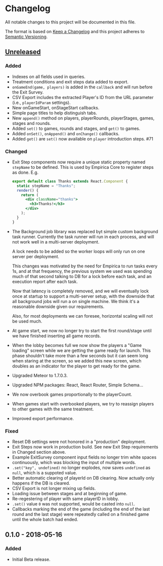 # Changelog

All notable changes to this project will be documented in this file.

The format is based on [Keep a Changelog](http://keepachangelog.com/en/1.0.0/)
and this project adheres to
[Semantic Versioning](http://semver.org/spec/v2.0.0.html).

## [Unreleased]

### Added

- Indexes on all fields used in queries.
- Treatment conditions and exit steps data added to export.
- `onGameEnd(game, players)` is added in the `callback` and will run before the
  Exit Survey.
- CSV Export includes the extracted Player's ID from the URL parameter (i.e., `playerIdParam` settings).
- New onGameStart, onStageStart callbacks.
- Simple page titles to help distinguish tabs.
- New `append()` method on players, playerRounds, playerStages, games, stages and rounds.
- Added `set()` to games, rounds and stages, and `get()` to games.
- Added `onSet()`, `onAppend()` and `onChange()` callbacks.
- Added `get()` are `set()` now available on `player` introduction steps. #71

### Changed

- Exit Step components now require a unique static property named `stepName` to
  be defined. This is used by Empirica Core to register steps as done. E.g.

  ```jsx
  export default class Thanks extends React.Component {
    static stepName = "Thanks";
    render() {
      return (
        <div className="thanks">
          <h3>Thanks!</h3>
        </div>
      );
    }
  }
  ```

- The Background job library was replaced byt simple custom background task
  runner. Currently the task runner will run in each process, and will not work
  well in a multi-server deployment.

  A lock needs to be added so the worker loops will only run on one server per
  deployment.

  This changes was motivated by the need for Empirica to run tasks every 1s, and
  at that frequency, the previous system we used was spending much of that
  second talking to DB for a lock before each task, and an execution report
  after each task.

  Now that latency is completely removed, and we will eventually lock once at
  startup to support a multi-server setup, with the downside that all background
  jobs will run a on single machine. We think it's a reasonable downside given
  our requirements.

  Also, for most deployments we can foresee, horizontal scaling will not be used
  much.

- At game start, we now no longer try to start the first round/stage until we
  have finished inserting all game records.
- When the lobby becomes full we now show the players a "Game loading" screen
  while we are getting the game ready for launch. This phase shouldn't take more
  than a few seconds but it can seem long when staring at the screen, so we
  added this new screen, which doubles as an indicator for the player to get
  ready for the game.
- Upgraded Meteor to 1.7.0.3.
- Upgraded NPM packages: React, React Router, Simple Schema...
- We now overbook games proportionally to the playerCount.
- When games start with overbooked players, we try to reassign players to other
  games with the same treatment.
- Improved export performance.

### Fixed

- Reset DB settings were not honored in a "production" deployment.
- Exit Steps now work in production build. See new Exit Step requirements in
  Changed section above.
- Example ExitSurvey component input fields no longer trim white spaces
  continuously, which was blocking the input of multiple words.
- `.set("key", undefined)` no longer explodes, now saves `undefined` as `null`,
  which is a suppoted value.
- Better automatic clearing of playerId on DB clearing. Now actually only
  happens if the DB is cleared.
- CSV Export is not longer mixing up fields.
- Loading issue between stages and at beginning of game.
- Re-regestering of player with same playerID in lobby.
- `.set()` value `0` was not supported, would be casted into `null`.
- Callbacks marking the end of the game (including the end of the last round
  and the last stage) were repeatedly called on a finished game until the whole
  batch had ended.

<!-- Add unreleased changes here -->

## 0.1.0 - 2018-05-16

### Added

- Initial Beta release.

[unreleased]: https://github.com/empiricaly/empirica/compare/v0.1.0...HEAD

<!--

How to add a link to the code for each version.

First make sure to put the version number in brackets (here, 1.2.3):

## [1.2.3] - 2020-01-20

### Added

* Amazing stuff

// Then at the end of the document add a link to the compare:

[1.2.3]: https://github.com/empiricaly/empirica/compare/v1.2.2...v1.2.3

 -->
